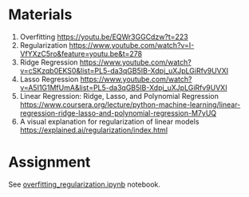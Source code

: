 # Materials

1. Overfitting
https://youtu.be/EQWr3GGCdzw?t=223
2. Regularization
https://www.youtube.com/watch?v=I-VfYXzC5ro&feature=youtu.be&t=278
3. Ridge Regression
https://www.youtube.com/watch?v=cSKzqb0EKS0&list=PL5-da3qGB5IB-Xdpj_uXJpLGiRfv9UVXI
4. Lasso Regression
https://www.youtube.com/watch?v=A5I1G1MfUmA&list=PL5-da3qGB5IB-Xdpj_uXJpLGiRfv9UVXI
5. Linear Regression: Ridge, Lasso, and Polynomial Regression
https://www.coursera.org/lecture/python-machine-learning/linear-regression-ridge-lasso-and-polynomial-regression-M7yUQ
6. A visual explanation for regularization of linear models
https://explained.ai/regularization/index.html

# Assignment
See [overfitting_regularization.ipynb]() notebook.